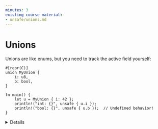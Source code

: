 ```yaml
---
minutes: 3
existing course material:
- unsafe/unions.md
---
```


# Unions

Unions are like enums, but you need to track the active field yourself:

```rust,editable
#[repr(C)]
union MyUnion {
    i: u8,
    b: bool,
}

fn main() {
    let u = MyUnion { i: 42 };
    println!("int: {}", unsafe { u.i });
    println!("bool: {}", unsafe { u.b });  // Undefined behavior!
}
```

<details>

Unions are very rarely needed in Rust as you can usually use an enum. They are occasionally needed
for interacting with C library APIs.

If you just want to reinterpret bytes as a different type, you probably want
[`std::mem::transmute`](https://doc.rust-lang.org/stable/std/mem/fn.transmute.html) or a safe
wrapper such as the [`zerocopy`](https://crates.io/crates/zerocopy) crate.

</details>
